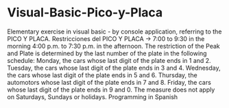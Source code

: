 # Visual-Basic-Pico-y-Placa
Elementary exercise in visual basic - by console application, referring to the PICO Y PLACA. Restricciones del PICO Y PLACA -> 7:00 to 9:30 in the morning 4:00 p.m. to 7:30 p.m. in the afternoon. The restriction of the Peak and Plate is determined by the last number of the plate in the following schedule:  Monday, the cars whose last digit of the plate ends in 1 and 2. Tuesday, the cars whose last digit of the plate ends in 3 and 4. Wednesday, the cars whose last digit of the plate ends in 5 and 6. Thursday, the automotors whose last digit of the plate ends in 7 and 8. Friday, the cars whose last digit of the plate ends in 9 and 0. The measure does not apply on Saturdays, Sundays or holidays.  Programming in Spanish
